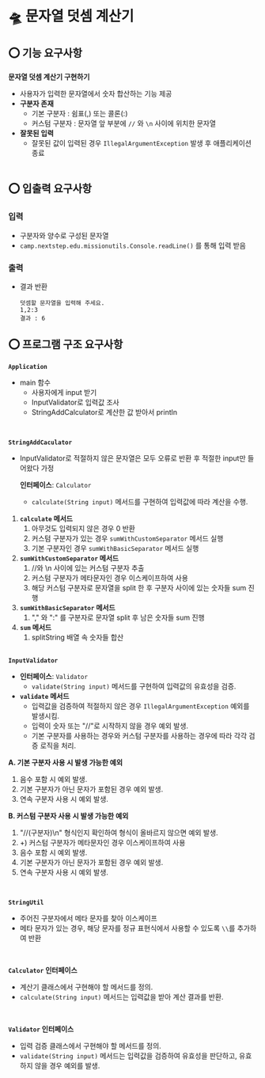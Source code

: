 # 🛸 문자열 덧셈 계산기

## ⭕ 기능 요구사항

**문자열 덧셈 계산기 구현하기**

- 사용자가 입력한 문자열에서 숫자 합산하는 기능 제공
- **구분자 존재**
    - 기본 구분자 : 쉼표(,) 또는 콜론(:)
    - 커스텀 구분자 : 문자열 앞 부분에 `//` 와 `\n` 사이에 위치한 문자열
- **잘못된 입력**
    - 잘못된 값이 입력된 경우 `IllegalArgumentException` 발생 후 애플리케이션 종료 
    <br>

## ⭕ 입출력 요구사항

### **입력**

- 구분자와 양수로 구성된 문자열
- `camp.nextstep.edu.missionutils.Console.readLine()` 를 통해 입력 받음

### **출력**

- 결과 반환
    
    ```
    덧셈할 문자열을 입력해 주세요.
    1,2:3
    결과 : 6
    ```
    

## ⭕ 프로그램 구조 요구사항

**`Application`**

- main 함수
    - 사용자에게 input 받기
    - InputValidator로 입력값 조사
    - StringAddCalculator로 계산한 값 받아서 println
    
<br>

**`StringAddCaculator`**

- InputValidator로 적절하지 않은 문자열은 모두 오류로 반환 후 적절한 input만 들어왔다 가정
    
    **인터페이스**: `Calculator`
    
    - `calculate(String input)` 메서드를 구현하여 입력값에 따라 계산을 수행.

1. **`calculate` 메서드**
    1. 아무것도 입력되지 않은 경우 0 반환
    2. 커스텀 구분자가 있는 경우 `sumWithCustomSeparator` 메서드 실행
    3. 기본 구분자인 경우 `sumWithBasicSeparator` 메서드 실행
2.  **`sumWithCustomSeparator` 메서드** 
    1. //와 \n 사이에 있는 커스텀 구분자 추출
    2. 커스텀 구분자가 메타문자인 경우 이스케이프하여 사용
    3. 해당 커스텀 구분자로 문자열을 split 한 후 구분자 사이에 있는 숫자들 sum 진행
3.  **`sumWithBasicSeparator` 메서드** 
    1. "," 와 ":" 를 구분자로 문자열 split 후 남은 숫자들 sum 진행
4. **`sum` 메서드**
    1. splitString 배열 속 숫자들 합산
    <br><br>

**`InputValidator`**

- **인터페이스**: `Validator`
    - `validate(String input)` 메서드를 구현하여 입력값의 유효성을 검증.
- **`validate` 메서드**
    - 입력값을 검증하여 적절하지 않은 경우 `IllegalArgumentException` 예외를 발생시킴.
    - 입력이 숫자 또는 "//"로 시작하지 않을 경우 예외 발생.
    - 기본 구분자를 사용하는 경우와 커스텀 구분자를 사용하는 경우에 따라 각각 검증 로직을 처리.

**A. 기본 구분자 사용 시 발생 가능한 예외**

1. 음수 포함 시 예외 발생.
2. 기본 구분자가 아닌 문자가 포함된 경우 예외 발생.
3. 연속 구분자 사용 시 예외 발생.

**B. 커스텀 구분자 사용 시 발생 가능한 예외**

1. "//(구분자)\n" 형식인지 확인하여 형식이 올바르지 않으면 예외 발생.
2. +) 커스텀 구분자가 메타문자인 경우 이스케이프하여 사용
3. 음수 포함 시 예외 발생.
4. 기본 구분자가 아닌 문자가 포함된 경우 예외 발생.
5. 연속 구분자 사용 시 예외 발생.
<br>

**`StringUtil`**
- 주어진 구분자에서 메타 문자를 찾아 이스케이프
- 메타 문자가 있는 경우, 해당 문자를 정규 표현식에서 사용할 수 있도록 `\\`를 추가하여 반환
<br>

**`Calculator` 인터페이스**

- 계산기 클래스에서 구현해야 할 메서드를 정의.
- `calculate(String input)` 메서드는 입력값을 받아 계산 결과를 반환.
<br>

**`Validator` 인터페이스**

- 입력 검증 클래스에서 구현해야 할 메서드를 정의.
- `validate(String input)` 메서드는 입력값을 검증하여 유효성을 판단하고, 유효하지 않을 경우 예외를 발생.
